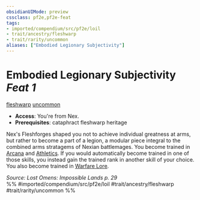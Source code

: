 ```yaml
---
obsidianUIMode: preview
cssclass: pf2e,pf2e-feat
tags:
- imported/compendium/src/pf2e/loil
- trait/ancestry/fleshwarp
- trait/rarity/uncommon
aliases: ["Embodied Legionary Subjectivity"]
---
```

# Embodied Legionary Subjectivity  *Feat 1*  
[fleshwarp](fleshwarp-loag.md)  [uncommon](uncommon.md)  

- **Access**: You're from Nex.
- **Prerequisites**: cataphract fleshwarp heritage

Nex's Fleshforges shaped you not to achieve individual greatness at arms, but rather to become a part of a legion, a modular piece integral to the combined arms stratagems of Nexian battlemages. You become trained in [Arcana](../skills.md#Arcana) and [Athletics](../skills.md#Athletics). If you would automatically become trained in one of those skills, you instead gain the trained rank in another skill of your choice. You also become trained in [Warfare Lore](../skills.md#Lore).

*Source: Lost Omens: Impossible Lands p. 29*  
%% #imported/compendium/src/pf2e/loil #trait/ancestry/fleshwarp #trait/rarity/uncommon %%